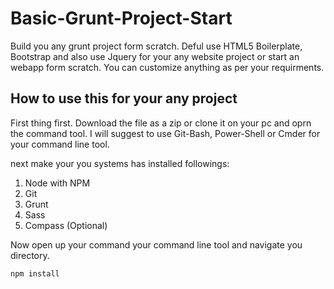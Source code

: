 # Basic-Grunt-Project-Start
Build you any grunt project form scratch. Deful use HTML5 Boilerplate, Bootstrap and also use Jquery for your any website project or start an webapp form scratch.  You can customize anything as per your requirments.

## How to use this for your any project
First thing first. Download the file as a zip or clone it on your pc and oprn the command tool. I will suggest to use Git-Bash, Power-Shell or Cmder for your command line tool.

next make your you systems has installed followings:
1. Node with NPM
2. Git
3. Grunt
4. Sass
5. Compass (Optional)

Now open up your command your command line tool and navigate you directory.
```JavaScript
npm install
```



